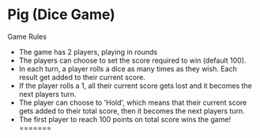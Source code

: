# Pig (Dice Game)

Game Rules
- The game has 2 players, playing in rounds
- The players can choose to set the score required to win (default 100).
- In each turn, a player rolls a dice as many times as they wish. Each result get added to their current score.
- If the player rolls a 1, all their current score gets lost and it becomes the next players turn.
- The player can choose to 'Hold', which means that their current score gets added to their total score, then it becomes the next players turn.
- The first player to reach 100 points on total score wins the game!
=======
